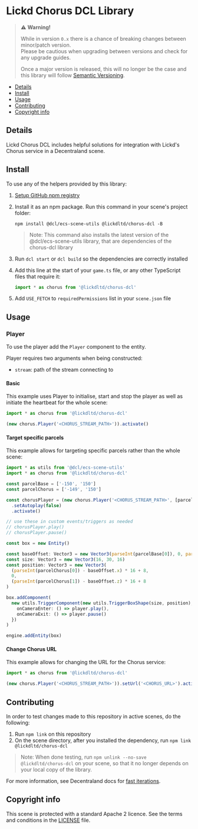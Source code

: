 # Lickd Chorus DCL Library

> ⚠️ **Warning!**  
> 
> While in version `0.x` there is a chance of breaking changes between minor/patch version.  
> Please be cautious when upgrading between versions and check for any upgrade guides.  
> 
> Once a major version is released, this will no longer be the case and this library will follow [Semantic Versioning](https://semver.org/).

* [Details](#details)
* [Install](#install)
* [Usage](#usage)
* [Contributing](#contributing)
* [Copyright info](#copyright-info)

## Details

Lickd Chorus DCL includes helpful solutions for integration with Lickd's Chorus service in a Decentraland scene.

## Install

To use any of the helpers provided by this library:

1. [Setup GitHub npm registry](https://docs.github.com/en/packages/working-with-a-github-packages-registry/working-with-the-npm-registry#installing-a-package)

2. Install it as an npm package. Run this command in your scene's project folder:

   ```
   npm install @dcl/ecs-scene-utils @lickdltd/chorus-dcl -B
   ```

   > Note: This command also installs the latest version of the @dcl/ecs-scene-utils library, that are dependencies of the chorus-dcl library

3. Run `dcl start` or `dcl build` so the dependencies are correctly installed

4. Add this line at the start of your `game.ts` file, or any other TypeScript files that require it:

   ```ts
   import * as chorus from '@lickdltd/chorus-dcl'
   ```

5. Add `USE_FETCH` to `requiredPermissions` list in your `scene.json` file

## Usage

### Player

To use the player add the `Player` component to the entity.

Player requires two arguments when being constructed:

- `stream`: path of the stream connecting to

#### Basic

This example uses Player to initialise, start and stop the player as well as initiate the heartbeat for the whole scene:

```ts
import * as chorus from '@lickdltd/chorus-dcl'

(new chorus.Player('<CHORUS_STREAM_PATH>')).activate()
```

#### Target specific parcels

This example allows for targeting specific parcels rather than the whole scene:

```ts
import * as utils from '@dcl/ecs-scene-utils'
import * as chorus from '@lickdltd/chorus-dcl'

const parcelBase = ['-150', '150']
const parcelChorus = ['-149', '150']

const chorusPlayer = (new chorus.Player('<CHORUS_STREAM_PATH>', [parcelChorus.join(',')]))
  .setAutoplay(false)
  .activate()

// use these in custom events/triggers as needed
// chorusPlayer.play()
// chorusPlayer.pause()

const box = new Entity()

const baseOffset: Vector3 = new Vector3(parseInt(parcelBase[0]), 0, parseInt(parcelBase[1]))
const size: Vector3 = new Vector3(16, 30, 16)
const position: Vector3 = new Vector3(
  (parseInt(parcelChorus[0]) - baseOffset.x) * 16 + 8,
  0,
  (parseInt(parcelChorus[1]) - baseOffset.z) * 16 + 8
)

box.addComponent(
  new utils.TriggerComponent(new utils.TriggerBoxShape(size, position), {
    onCameraEnter: () => player.play(),
    onCameraExit: () => player.pause()
  })
)

engine.addEntity(box)
```

#### Change Chorus URL

This example allows for changing the URL for the Chorus service:

```ts
import * as chorus from '@lickdltd/chorus-dcl'

(new chorus.Player('<CHORUS_STREAM_PATH>')).setUrl('<CHORUS_URL>').activate()
```

## Contributing

In order to test changes made to this repository in active scenes, do the following:

1. Run `npm link` on this repository
2. On the scene directory, after you installed the dependency, run `npm link @lickdltd/chorus-dcl`

> Note: When done testing, run `npm unlink --no-save @lickdltd/chorus-dcl` on your scene, so that it no longer depends on your local copy of the library.

For more information, see Decentraland docs for [fast iterations](https://docs.decentraland.org/creator/development-guide/create-libraries/#fast-iterations). 

## Copyright info

This scene is protected with a standard Apache 2 licence. See the terms and conditions in the [LICENSE](/LICENSE) file.
